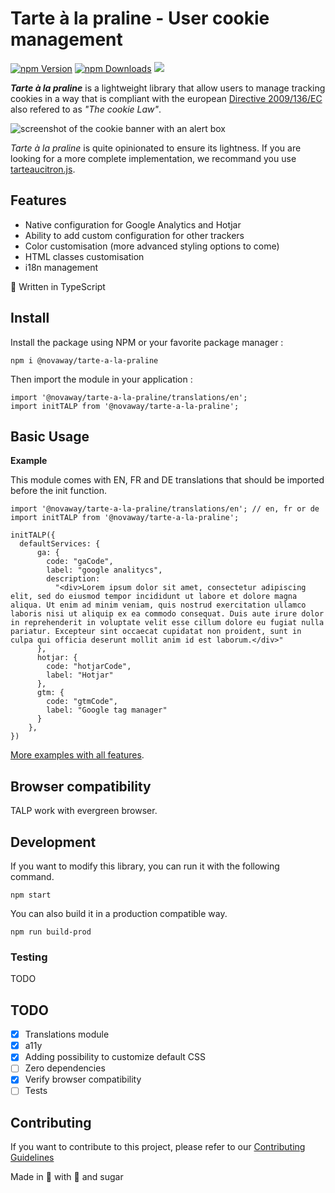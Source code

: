 # Tarte à la praline - User cookie management

<a href="https://www.npmjs.com/package/@novaway/tarte-a-la-praline"><img src="https://img.shields.io/npm/v/@novaway/tarte-a-la-praline.svg" alt="npm Version"></a>
<a href="https://npmcharts.com/compare/@novaway/tarte-a-la-praline?minimal=true"><img src="https://img.shields.io/npm/dw/@novaway/tarte-a-la-praline.svg" alt="npm Downloads"></a>
<a href="https://david-dm.org/novaway/tarte-a-la-praline" title="dependencies status"><img src="https://david-dm.org/novaway/tarte-a-la-praline/status.svg"/></a>

_**Tarte à la praline**_ is a lightweight library that allow users to manage tracking cookies in a way that is compliant with the european [Directive 2009/136/EC](https://eur-lex.europa.eu/LexUriServ/LexUriServ.do?uri=OJ:L:2009:337:0011:0036:en:PDF) also refered to as _"The cookie Law"_.

![screenshot of the cookie banner with an alert box](https://novaway.github.io/tarte-a-la-praline/screenshot.png)

_Tarte à la praline_ is quite opinionated to ensure its lightness. If you are looking for a more complete implementation, we recommand you use [tarteaucitron.js](https://github.com/AmauriC/tarteaucitron.js).

## Features

-   Native configuration for Google Analytics and Hotjar
-   Ability to add custom configuration for other trackers
-   Color customisation (more advanced styling options to come)
-   HTML classes customisation
-   i18n management

🔷 Written in TypeScript

## Install

Install the package using NPM or your favorite package manager :

```
npm i @novaway/tarte-a-la-praline
```

Then import the module in your application :

```
import '@novaway/tarte-a-la-praline/translations/en';
import initTALP from '@novaway/tarte-a-la-praline';
```

## Basic Usage

**Example**

This module comes with EN, FR and DE translations that should be imported before the init function.

```
import '@novaway/tarte-a-la-praline/translations/en'; // en, fr or de
import initTALP from '@novaway/tarte-a-la-praline';

initTALP({
  defaultServices: {
      ga: {
        code: "gaCode",
        label: "google analitycs",
        description:
          "<div>Lorem ipsum dolor sit amet, consectetur adipiscing elit, sed do eiusmod tempor incididunt ut labore et dolore magna aliqua. Ut enim ad minim veniam, quis nostrud exercitation ullamco laboris nisi ut aliquip ex ea commodo consequat. Duis aute irure dolor in reprehenderit in voluptate velit esse cillum dolore eu fugiat nulla pariatur. Excepteur sint occaecat cupidatat non proident, sunt in culpa qui officia deserunt mollit anim id est laborum.</div>"
      },
      hotjar: {
        code: "hotjarCode",
        label: "Hotjar"
      },
      gtm: {
        code: "gtmCode",
        label: "Google tag manager"
      }
    },
})
```

[More examples with all features](https://novaway.github.io/tarte-a-la-praline/#/./examples/README).

## Browser compatibility

TALP work with evergreen browser.

## Development

If you want to modify this library, you can run it with the following command.

```
npm start
```

You can also build it in a production compatible way.

```
npm run build-prod
```

### Testing

TODO

## TODO

-   [x] Translations module
-   [x] a11y
-   [x] Adding possibility to customize default CSS
-   [ ] Zero dependencies
-   [x] Verify browser compatibility
-   [ ] Tests

## Contributing

If you want to contribute to this project, please refer to our [Contributing Guidelines](CONTRIBUTING.md)

Made in 🦁 with 🌰 and sugar
